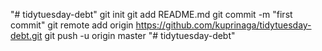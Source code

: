 "# tidytuesday-debt"  git init git add README.md git commit -m "first commit" git remote add origin https://github.com/kuprinaga/tidytuesday-debt.git git push -u origin master
"# tidytuesday-debt" 
